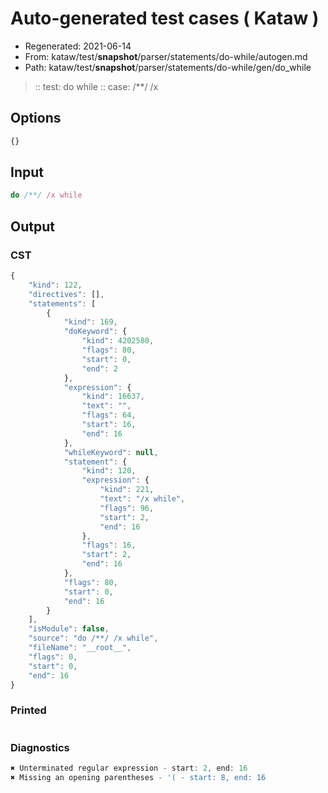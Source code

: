 # Auto-generated test cases ( Kataw )
- Regenerated: 2021-06-14
- From: kataw/test/__snapshot__/parser/statements/do-while/autogen.md
- Path: kataw/test/__snapshot__/parser/statements/do-while/gen/do_while
> :: test: do while
> :: case: /**/ /x
## Options

`````js
{}
`````
## Input

`````js
do /**/ /x while
`````
## Output

### CST

```javascript
{
    "kind": 122,
    "directives": [],
    "statements": [
        {
            "kind": 169,
            "doKeyword": {
                "kind": 4202580,
                "flags": 80,
                "start": 0,
                "end": 2
            },
            "expression": {
                "kind": 16637,
                "text": "",
                "flags": 64,
                "start": 16,
                "end": 16
            },
            "whileKeyword": null,
            "statement": {
                "kind": 120,
                "expression": {
                    "kind": 221,
                    "text": "/x while",
                    "flags": 96,
                    "start": 2,
                    "end": 16
                },
                "flags": 16,
                "start": 2,
                "end": 16
            },
            "flags": 80,
            "start": 0,
            "end": 16
        }
    ],
    "isModule": false,
    "source": "do /**/ /x while",
    "fileName": "__root__",
    "flags": 0,
    "start": 0,
    "end": 16
}
```

### Printed

```javascript

```

### Diagnostics

```javascript
✖ Unterminated regular expression - start: 2, end: 16
✖ Missing an opening parentheses - '( - start: 8, end: 16

```

